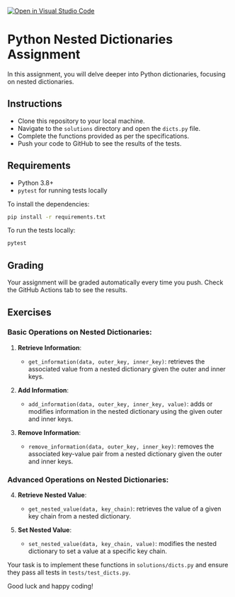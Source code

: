 [![Open in Visual Studio Code](https://classroom.github.com/assets/open-in-vscode-718a45dd9cf7e7f842a935f5ebbe5719a5e09af4491e668f4dbf3b35d5cca122.svg)](https://classroom.github.com/online_ide?assignment_repo_id=12538681&assignment_repo_type=AssignmentRepo)
# Python Nested Dictionaries Assignment

In this assignment, you will delve deeper into Python dictionaries, focusing on nested dictionaries.

## Instructions

- Clone this repository to your local machine.
- Navigate to the `solutions` directory and open the `dicts.py` file.
- Complete the functions provided as per the specifications.
- Push your code to GitHub to see the results of the tests.

## Requirements

- Python 3.8+
- `pytest` for running tests locally

To install the dependencies:

```bash
pip install -r requirements.txt
```

To run the tests locally:

```bash
pytest
```

## Grading

Your assignment will be graded automatically every time you push. Check the GitHub Actions tab to see the results.

## Exercises

### Basic Operations on Nested Dictionaries:

1. **Retrieve Information**:
   - `get_information(data, outer_key, inner_key)`: retrieves the associated value from a nested dictionary given the outer and inner keys.

2. **Add Information**:
   - `add_information(data, outer_key, inner_key, value)`: adds or modifies information in the nested dictionary using the given outer and inner keys.

3. **Remove Information**:
   - `remove_information(data, outer_key, inner_key)`: removes the associated key-value pair from a nested dictionary given the outer and inner keys.

### Advanced Operations on Nested Dictionaries:

4. **Retrieve Nested Value**:
   - `get_nested_value(data, key_chain)`: retrieves the value of a given key chain from a nested dictionary.

5. **Set Nested Value**:
   - `set_nested_value(data, key_chain, value)`: modifies the nested dictionary to set a value at a specific key chain.

Your task is to implement these functions in `solutions/dicts.py` and ensure they pass all tests in `tests/test_dicts.py`.

Good luck and happy coding!